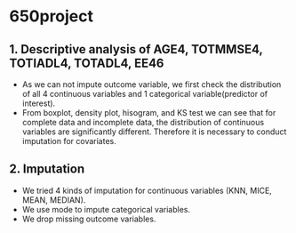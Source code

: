 # 650project
## 1. Descriptive analysis of AGE4, TOTMMSE4, TOTIADL4, TOTADL4, EE46
* As we can not impute outcome variable, we first check the distribution of all 4 continuous variables and 1 categorical variable(predictor of interest).
* From boxplot, density plot, hisogram, and KS test we can see that for complete data and incomplete data, the distribution of continuous variables are significantly different. Therefore it is necessary to conduct imputation for covariates.

## 2. Imputation
* We tried 4 kinds of imputation for continuous variables (KNN, MICE, MEAN, MEDIAN).
* We use mode to impute categorical variables.
* We drop missing outcome variables.
